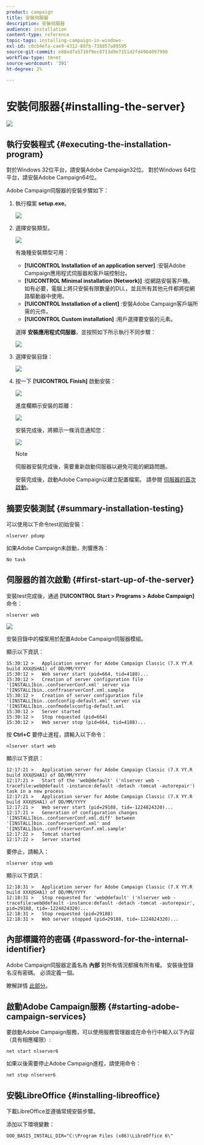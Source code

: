 ```yaml
---
product: campaign
title: 安裝伺服器
description: 安裝伺服器
audience: installation
content-type: reference
topic-tags: installing-campaign-in-windows-
exl-id: c0cb4efa-cae9-4312-88fb-738857a89595
source-git-commit: e88ed7a5710f9ec8713d9e7151d2fd4904097990
workflow-type: tm+mt
source-wordcount: '391'
ht-degree: 2%

---
```


# 安裝伺服器{#installing-the-server}

![](../../assets/v7-only.svg)

## 執行安裝程式 {#executing-the-installation-program}

對於Windows 32位平台，請安裝Adobe Campaign32位。 對於Windows 64位平台，請安裝Adobe Campaign64位。

Adobe Campaign伺服器的安裝步驟如下：

1. 執行檔案 **setup.exe**。

   ![](assets/s_ncs_install_installer_01.png)

1. 選擇安裝類型。

   ![](assets/s_ncs_install_installer_01a.png)

   有幾種安裝類型可用：

   * **[!UICONTROL Installation of an application server]** :安裝Adobe Campaign應用程式伺服器和客戶端控制台。
   * **[!UICONTROL Minimal installation (Network)]** :從網路安裝客戶機。 如有必要，電腦上將只安裝有限數量的DLL，並且所有其他元件都將從網路驅動器中使用。
   * **[!UICONTROL Installation of a client]** :安裝Adobe Campaign客戶端所需的元件。
   * **[!UICONTROL Custom installation]** :用戶選擇要安裝的元素。

   選擇 **安裝應用程式伺服器**，並按照如下所示執行不同步驟：

   ![](assets/s_ncs_install_installer_02.png)

1. 選擇安裝目錄：

   ![](assets/s_ncs_install_installer_03.png)

1. 按一下 **[!UICONTROL Finish]** 啟動安裝：

   ![](assets/s_ncs_install_installer_04.png)

   進度欄顯示安裝的距離：

   ![](assets/s_ncs_install_installer_05.png)

   安裝完成後，將顯示一條消息通知您：

   ![](assets/s_ncs_install_installer_06.png)

   >[!NOTE]
   >
   >伺服器安裝完成後，需要重新啟動伺服器以避免可能的網路問題。

   安裝完成後，啟動Adobe Campaign以建立配置檔案。 請參閱 [伺服器的首次啟動](#first-start-up-of-the-server)。

## 摘要安裝測試 {#summary-installation-testing}

可以使用以下命令test初始安裝：

```
nlserver pdump
```

如果Adobe Campaign未啟動，則響應為：

```
No task
```

## 伺服器的首次啟動 {#first-start-up-of-the-server}

安裝test完成後，通過 **[!UICONTROL Start > Programs > Adobe Campaign]** 命令：

```
nlserver web
```

![](assets/s_ncs_install_cmd_nlserverweb.png)

安裝目錄中的檔案用於配置Adobe Campaign伺服器模組。

顯示以下資訊：

```
15:30:12 >   Application server for Adobe Campaign Classic (7.X YY.R build XXX@SHA1) of DD/MM/YYYY
15:30:12 >   Web server start (pid=664, tid=4188)...
15:30:12 >   Creation of server configuration file '[INSTALL]bin..confserverConf.xml' server via '[INSTALL]bin..conffraserverConf.xml.sample
15:30:12 >   Creation of server configuration file '[INSTALL]bin..confconfig-default.xml' server via '[INSTALL]bin..confmodelsconfig-default.xml
15:30:12 >   Server started
15:30:12 >   Stop requested (pid=664)
15:30:12 >   Web server stop (pid=664, tid=4188)...
```

按 **Ctrl+C** 要停止進程，請輸入以下命令：

```
nlserver start web
```

顯示以下資訊：

```
12:17:21 >   Application server for Adobe Campaign Classic (7.X YY.R build XXX@SHA1) of DD/MM/YYYY
12:17:21 >   Start of the 'web@default' ('nlserver web -tracefile:web@default -instance:default -detach -tomcat -autorepair') task in a new process 
12:17:21 >   Application server for Adobe Campaign Classic (7.X YY.R build XXX@SHA1) of DD/MM/YYYY
12:17:21 >   Web server start (pid=29188, tid=-1224824320)...
12:17:21 >   Generation of configuration changes '[INSTALL]bin..confserverConf.xml.diff' between '[INSTALL]bin..confserverConf.xml' and '[INSTALL]bin..conffraserverConf.xml.sample'
12:17:22 >   Tomcat started
12:17:22 >   Server started
```

要停止，請輸入：

```
nlserver stop web
```

顯示以下資訊：

```
12:18:31 >   Application server for Adobe Campaign Classic (7.X YY.R build XXX@SHA1) of DD/MM/YYYY
12:18:31 >   Stop requested for 'web@default' ('nlserver web -tracefile:web@default -instance:default -detach -tomcat -autorepair', pid=29188, tid=-1224824320)...
12:18:31 >   Stop requested (pid=29188)
12:18:31 >   Web server stopped (pid=29188, tid=-1224824320)...
```

## 內部標識符的密碼 {#password-for-the-internal-identifier}

Adobe Campaign伺服器定義名為 **內部** 對所有情況都擁有所有權。 安裝後登錄名沒有密碼。 必須定義一個。

瞭解詳情 [此部分](../../installation/using/configuring-campaign-server.md#internal-identifier)。

## 啟動Adobe Campaign服務 {#starting-adobe-campaign-services}

要啟動Adobe Campaign服務，可以使用服務管理器或在命令行中輸入以下內容（具有相應權限）:

```
net start nlserver6
```

如果以後需要停止Adobe Campaign進程，請使用命令：

```
net stop nlserver6
```

## 安裝LibreOffice {#installing-libreoffice}

下載LibreOffice並遵循常規安裝步驟。

添加以下環境變數：

```
OOO_BASIS_INSTALL_DIR="C:\Program Files (x86)\LibreOffice 6\"
```
